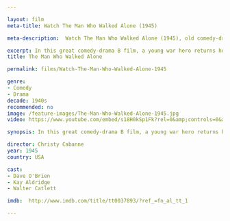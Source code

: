 ```yaml
---

layout: film
meta-title: Watch The Man Who Walked Alone (1945)

meta-description:  Watch The Man Who Walked Alone (1945), old comedy-drama B film.  Hundreds of classic public domain movies at La Filmothèque.

excerpt: In this great comedy-drama B film, a young war hero returns home following a medical discharge. He manages a lift from a young woman on the run from her own wedding, after stealing her fiance's car.
title: The Man Who Walked Alone

permalink: films/Watch-The-Man-Who-Walked-Alone-1945

genre:
- Comedy
- Drama
decade: 1940s
recommended: no
image: /feature-images/The-Man-Who-Walked-Alone-1945.jpg
video: https://www.youtube.com/embed/s18H0kSp1Fk?rel=0&amp;controls=0&amp;showinfo=0

synopsis: In this great comedy-drama B film, a young war hero returns home following a medical discharge. He manages a lift from a young woman on the run from her own wedding, after stealing her fiance's car.

director: Christy Cabanne
year: 1945
country: USA

cast:
- Dave O'Brien
- Kay Aldridge
- Walter Catlett

imdb:  http://www.imdb.com/title/tt0037893/?ref_=fn_al_tt_1

---
```


